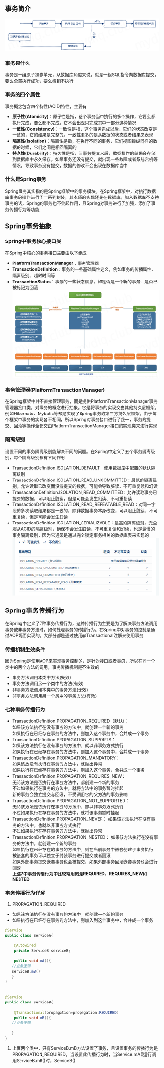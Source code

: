 ## 事务简介  
![title](https://raw.githubusercontent.com/liujinxi931204/image/master/gitnote/2020/11/25/1606286027591-1606286027661.png)  
### 事务是什么  
事务是一组原子操作单元，从数据库角度来说，就是一组SQL指令向数据库提交，要么全部执行成功，要么撤销不执行  
### 事务的四个属性  
事务概念包含四个特性(ACID)特性，主要有  
+ **原子性(Atomicity)**：原子性是指，这个事务当中执行的多个操作，它要么都执行完成，要么都不完成，它不会出现只完成其中一部分这种情况  
+ **一致性(Consistency)**：一致性是指，这个事务完成以后，它们的状态改变是一致的，它的结果是完整的。一致性更多的是从数据的状态或者结果来表现  
+ **隔离性(Isolation)**：隔离性是指，在执行不同的事务，它们视图操纵同样的数据的时候，它们之间是相互隔离的  
+ **持久性(Durability)**：持久性是指，当事务提交以后，数据操作的结果会存储到数据库中永久保存。如果事务还没有提交，就出现一些故障或者系统宕机等情况，导致事务没有提交，数据的修改不会出现在数据库当中  
### 什么是Spring事务  
Spring事务其实指的是Spring框架中的事务模块。在Spring框架中，对执行数据库事务的操作进行了一系列封装，其本质的实现还是在数据库，加入数据库不支持事务的话，Spring的事务也不会起作用，且Spring对事务进行了加强，添加了事务传播行为等功能  
## Spring事务抽象  
### Spring中事务核心接口类  
在Spring中核心的事务接口主要由以下组成  
+ **PlatformTransactionManager**：事务管理器  
+ **TransactionDefinition**：事务的一些基础属性定义，例如事务的传播属性、隔离级别、超时时间等  
+ **TransactionStatus**：事务的一些状态信息，如是否是一个新的事务、是否已被标记为回滚  
![title](https://raw.githubusercontent.com/liujinxi931204/image/master/gitnote/2020/11/25/1606286957023-1606286957025.png)  
### 事务管理器(PlatformTransactionManager)  
在Spring框架中并不直接管理事务，而是提供PlatformTransactionManager事务管理器接口类，对事务的概念进行抽象。它是将事务的实现交由其他持久层框架。例如Hibernate、Mybatis等都是实现了Spring事务的第三方持久层框架，由于每个框架中事务的实现各不相同，所以Spring对事务接口进行了统一，事务的提交、回滚等操作全部交由PlatformTransactionManager接口的实现类来进行实现  
### 隔离级别  
设置不同的事务隔离级别能解决不同的问题。在Spring中定义了五个事务隔离级别，每个隔离级别都有不同作用  
+ TransactionDefinition.ISOLATION_DEFAULT：使用数据库中配置的默认隔离级别  
+ TransactionDefinition.ISOLATION_READ_UNCOMMITTED：最低的隔离级别，允许读取已改变而没有提交的数据，可能会导致脏读、不可重复读和幻读  
+ TransacationDefinition.ISOLATION_READ_COMMITTED：允许读取事务已提交的数据，可以阻止脏读，但是可能会发生幻读、不可重复读  
+ TransactionDefinition.ISOLATION_READ_REPEATABLE_READ：对同一字段的多次读取结果都是一致的，除非数据事务本身改变，可以阻止脏读、不可重复读，但是可能会发生幻读  
+ TransactionDefinition.ISOLATION_SERIALIZABLE：最高的隔离级别，完全服从ACID的隔离级别，确保不会发生脏读、不可重复读和幻读，也是最慢的事务隔离级别，因为它通常是通过完全锁定事务相关的数据库表来实现的  
![title](https://raw.githubusercontent.com/liujinxi931204/image/master/gitnote/2020/11/25/1606288441306-1606288441307.png)  
## Spring事务传播行为  
在Spring中定义了7种事务传播行为，这种传播行为主要是为了解决事务方法调用事务或非事务方法时，如何处理事务的传播行为。在Spring中对事务的控制是通过AOP切面实现的，大部分都是通过使用@Transactional注解来使用事务  
### 传播机制生效条件  
因为Spring是使用AOP来实现事务控制的，是针对接口或者类的，所以在同一个类中的两个方法的调用，事务传播机制是不生效的  
+ 事务方法调用本类中方法(失效)  
+ 事务方法调用另一个类中的方法(有效)  
+ 非事务方法调用本类中的事务方法(无效)  
+ 非事务方法调用另一个类中的事务方法(有效)  

### 七种事务传播行为  
+ TransactionDefinition.PROPAGATION_REQUIRED（默认）：  
如果该方法执行在没有事务的方法中，就创建一个新的事务  
如果执行在已经存在事务的方法中，则加入这个事务中，合并成一个事务  
+ TransactionDefinition.PROPAGATION_SUPPORTS：  
如果该方法执行在没有事务的方法中，就以非事务方式执行  
如果执行在已经存在事务的方法中，则加入这个事务中，合并成一个事务  
+ TransactionDefinition.PROPAGATION_MANDATORY：  
如果该放没有执行在事务的方法中，就抛出异常  
如果执行在已经存在事务的方法中，则加入这个事务，合并成一个事务  
+ TransactionDefinition.PROPAGATION_REQUIRES_NEW：  
无论该方法是否执行在事务方法中，都创建一个新的事务  
不过如果执行在事务的方法中，就将方法中的事务暂时挂起  
新的事务会独立提交与回滚，不受调用它的父方法的事务影响  
+ TransactionDefinition.PROPAGATION_NOT_SUPPORTED：  
无论该方法是否执行在事务的方法中，都以非事务方式执行  
不过如果执行在存在事务的方法中，就将该事务暂时挂起  
+ TransactionDefinition.PROPAGATION_NEVER：
如果该方法执行在没有事务的方法中，也就以非事务方式执行  
不过如果执行在存在事务的方法中，就抛出异常  
+ TransactionDefinition.PROPAGATION_NESTED：
如果该方法执行在没有事务的方法中，就创建一个新的事务  
如果执行在已经存在的事务的方法中，则在当前事务中嵌套创建子事务执行  
被嵌套的事务可以独立于封装事务进行提交或者回滚  
如果外部事务提交嵌套事务也会被提交，如果外部事务回滚嵌套事务也会进行回滚  
**上述7中事务传播行为中比较常用的是REQUIRED、REQUIRES_NEW和NESTED**  
### 事务传播行为详解  
1. PROPAGATION_REQUIRED  
+ 如果该方法执行在没有事务的方法中，就创建一个新的事务  
+ 如果执行在已经存在事务的方法中，则加入到这个事务中，合并成一个事务  
```java
@Service
public class ServiceA{
   
    @Autowired
    private ServiceB serviceB;
    
    public void mA(){
   //业务逻辑
   serviceB.mB();
   }
}


@Service
public class ServiceB{
    
    @Transactional(propagation=propagation.REQUIRED)
    public void mB(){
   //业务逻辑

   }
}
```
1. 上面两个类中，只有ServiceB.mB方法设置了事务，且设置事务的传播行为是PROPAGATION_REQUIRED，当设置此传播行为时，当Service.mA()运行调用ServiceB.mB()时，ServiceB()